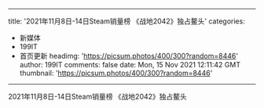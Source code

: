 
---
title: '2021年11月8日-14日Steam销量榜 《战地2042》独占鳌头'
categories: 
 - 新媒体
 - 199IT
 - 首页更新
headimg: 'https://picsum.photos/400/300?random=8446'
author: 199IT
comments: false
date: Mon, 15 Nov 2021 12:11:42 GMT
thumbnail: 'https://picsum.photos/400/300?random=8446'
---

<div>   
2021年11月8日-14日Steam销量榜 《战地2042》独占鳌头  
</div>
            